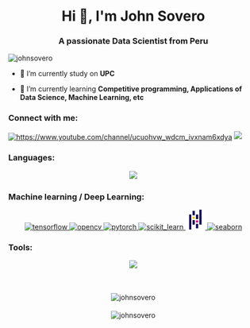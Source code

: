 <h1 align="center">Hi 👋, I'm John Sovero</h1>
<h3 align="center">A passionate Data Scientist from Peru</h3>

<p align="left"> <img src="https://komarev.com/ghpvc/?username=johnsovero&label=Profile%20views&color=0e75b6&style=flat" alt="johnsovero" /> </p>

- 🔭 I’m currently study on **UPC**

- 🌱 I’m currently learning **Competitive programming, Applications of Data Science, Machine Learning, etc**

<h3 align="left">Connect with me:</h3>
  <p align="left">
  <a href="https://www.youtube.com/channel/UCUoHVw_WDCm_IvxnaM6XdyA" target="blank"><img align="center" src="https://raw.githubusercontent.com/rahuldkjain/github-profile-readme-generator/master/src/images/icons/Social/youtube.svg"   alt="https://www.youtube.com/channel/ucuohvw_wdcm_ivxnam6xdya" height="30" width="40" /></a>
  <a href="https://skillicons.dev">
    <img src="https://skillicons.dev/icons?i=linkedin,instagram" />
  </a>
</p>

<h3 align="left">Languages:</h3>
<p align="center">
  <a href="https://skillicons.dev">
    <img src="https://skillicons.dev/icons?i=python,r,java,c,cpp,bash,mysql,mongodb,javascript,matlab" />
  </a>
</p>

<h3 align="left">Machine learning / Deep Learning:</h3>
<p align="center">
  <a href="https://www.tensorflow.org" target="_blank" rel="noreferrer"> <img src="https://www.vectorlogo.zone/logos/tensorflow/tensorflow-icon.svg" alt="tensorflow" width="40" height="40"/> </a>
  <a href="https://opencv.org/" target="_blank" rel="noreferrer"> <img src="https://www.vectorlogo.zone/logos/opencv/opencv-icon.svg" alt="opencv" width="40" height="40"/> </a>
  <a href="https://pytorch.org/" target="_blank" rel="noreferrer"> <img src="https://www.vectorlogo.zone/logos/pytorch/pytorch-icon.svg" alt="pytorch" width="40" height="40"/> </a>
  <a href="https://scikit-learn.org/" target="_blank" rel="noreferrer"> <img src="https://upload.wikimedia.org/wikipedia/commons/0/05/Scikit_learn_logo_small.svg" alt="scikit_learn" width="40" height="40"/> </a>
  <a href="https://pandas.pydata.org/" target="_blank" rel="noreferrer"> <img src="https://raw.githubusercontent.com/devicons/devicon/2ae2a900d2f041da66e950e4d48052658d850630/icons/pandas/pandas-original.svg" alt="pandas" width="40" height="40"/> </a>
  <a href="https://seaborn.pydata.org/" target="_blank" rel="noreferrer"> <img src="https://seaborn.pydata.org/_images/logo-mark-lightbg.svg" alt="seaborn" width="40" height="40"/> </a>
</p>

<h3 align="left">Tools:</h3>
<p align="center">
  <a href="https://skillicons.dev">
    <img src="https://skillicons.dev/icons?i=git,docker,aws,linux,visualstudio,vscode,cmake,figma,firebase,flask,github,postman,notion" />
  </a>
</p>
<br/>

<p align="center" >
<img align="center" src="https://github-readme-stats.vercel.app/api/top-langs?username=johnsovero&show_icons=true&locale=en&theme=gruvbox" alt="johnsovero" />
<br/><br/>

<img align="center" src="https://github-readme-streak-stats.herokuapp.com/?user=johnsovero&theme=gruvbox" alt="johnsovero" />
</p>
<br/><br/>
